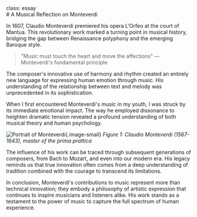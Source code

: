 <div class="ornament musical"></div>
class: essay
<div class="ornament musical"></div>
# A Musical Reflection on Monteverdi

<!-- Drop cap will be automatically applied to the first paragraph -->
In <span class="oldstyle">1607</span>, Claudio Monteverdi premiered his opera L'Orfeo at the court of Mantua. This revolutionary work marked a turning point in musical history, bridging the gap between Renaissance polyphony and the emerging Baroque style.

<blockquote class="poetic">
  "Music must touch the heart and move the affections"
  — Monteverdi's fundamental principle
</blockquote>

The composer's innovative use of harmony and rhythm created an entirely new language for expressing human emotion through music. His understanding of the relationship between text and melody was unprecedented in its sophistication.

<div class="ornament musical"></div>
When I first encountered Monteverdi's music in my youth, I was struck by its immediate emotional impact. The way he employed dissonance to heighten dramatic tension revealed a profound understanding of both musical theory and human psychology.

![Portrait of Monteverdi](monteverdi-portrait.jpg){.image-small}
*Figure 1: Claudio Monteverdi (<span class="oldstyle">1567</span>-<span class="oldstyle">1643</span>), master of the prima prattica*

The influence of his work can be traced through subsequent generations of composers, from Bach to Mozart, and even into our modern era. His legacy reminds us that true innovation often comes from a deep understanding of tradition combined with the courage to transcend its limitations.

<div class="ornament musical"></div>
In conclusion, Monteverdi's contributions to music represent more than technical innovation; they embody a philosophy of artistic expression that continues to inspire musicians and listeners alike. His work stands as a testament to the power of music to capture the full spectrum of human experience.
<!-- 
Document formatted with Typographic Formatter for Animal Rationis Capax
Content type detected: musical
Essay classification: Yes
Generated: 2025-06-09 13:32:51
-->